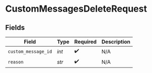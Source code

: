 # CustomMessagesDeleteRequest


## Fields

| Field               | Type                | Required            | Description         |
| ------------------- | ------------------- | ------------------- | ------------------- |
| `custom_message_id` | *int*               | :heavy_check_mark:  | N/A                 |
| `reason`            | *str*               | :heavy_check_mark:  | N/A                 |